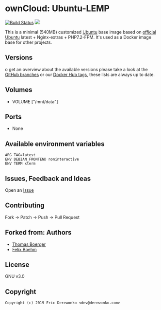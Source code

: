 # ownCloud: Ubuntu-LEMP

[![Build Status](https://drone.owncloud.com/api/badges/owncloud-docker/ubuntu/status.svg)](https://drone.owncloud.com/owncloud-docker/ubuntu)
[![](https://images.microbadger.com/badges/image/owncloud/ubuntu:latest.svg)](https://microbadger.com/images/owncloud/ubuntu:latest "Get your own image badge on microbadger.com")

This is a minimal (540MB) customized [Ubuntu](http://www.ubuntu.com/) base image based on [official Ubuntu](https://registry.hub.docker.com/_/ubuntu/) latest + Nginx-extras + PHP7.2-FPM. It's used as a Docker image base for other projects.


## Versions

o get an overview about the available versions please take a look at the [GitHub branches](https://github.com/audioscavenger/ubuntu-lemp/branches/all) or our [Docker Hub tags](https://cloud.docker.com/repository/docker/audioscavenger/ubuntu-lemp/tags), these lists are always up to date.


## Volumes

* VOLUME ["/mnt/data"]


## Ports

* None


## Available environment variables

```
ARG TAG=latest
ENV DEBIAN_FRONTEND noninteractive
ENV TERM xterm
```


## Issues, Feedback and Ideas

Open an [Issue](https://github.com/audioscavenger/ubuntu-lemp/issues)


## Contributing

Fork -> Patch -> Push -> Pull Request


## Forked from: Authors

* [Thomas Boerger](https://github.com/tboerger)
* [Felix Boehm](https://github.com/felixboehm)


## License

GNU v3.0


## Copyright

```
Copyright (c) 2019 Eric Derewonko <dev@derewonko.com>
```
